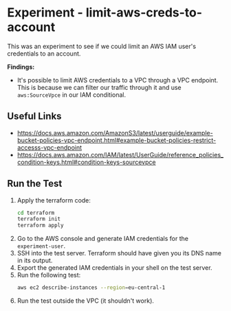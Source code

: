 # Experiment - limit-aws-creds-to-account

This was an experiment to see if we could limit an AWS IAM user's credentials to an account.

**Findings:**

* It's possible to limit AWS credentials to a VPC through a VPC endpoint. This is because we can filter our traffic through it and use `aws:SourceVpce` in our IAM conditional.

## Useful Links

* https://docs.aws.amazon.com/AmazonS3/latest/userguide/example-bucket-policies-vpc-endpoint.html#example-bucket-policies-restrict-accesss-vpc-endpoint
* https://docs.aws.amazon.com/IAM/latest/UserGuide/reference_policies_condition-keys.html#condition-keys-sourcevpce

## Run the Test

1. Apply the terraform code:
   ```bash
   cd terraform
   terraform init
   terraform apply
   ```
2. Go to the AWS console and generate IAM credentials for the `experiment-user`.
3. SSH into the test server. Terraform should have given you its DNS name in its output.
4. Export the generated IAM credentials in your shell on the test server.
5. Run the following test:
    ```bash
    aws ec2 describe-instances --region=eu-central-1
    ```
6. Run the test outside the VPC (it shouldn't work).
